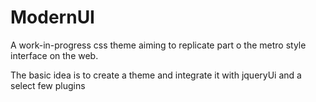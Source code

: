 ModernUI
======

A work-in-progress css theme aiming to replicate part o the metro style interface on the web.

The basic idea is to create a theme and integrate it with jqueryUi and a select few plugins